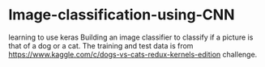 # Image-classification-using-CNN
learning to use keras 
Building an image classifier to classify if a picture is that of a dog or a cat. The training and test data is from 
https://www.kaggle.com/c/dogs-vs-cats-redux-kernels-edition challenge.
